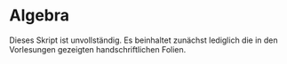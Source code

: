 Algebra
=======

Dieses Skript ist unvollständig.
Es beinhaltet zunächst lediglich die in den Vorlesungen gezeigten handschriftlichen Folien.


